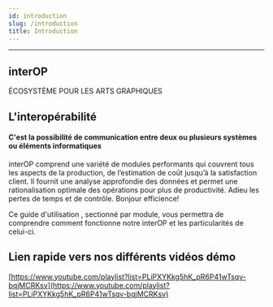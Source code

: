 ```yaml
---
id: introduction
slug: /introduction
title: Introduction
---
```


---

## interOP

ÉCOSYSTÈME POUR LES ARTS GRAPHIQUES

## L'interopérabilité

#### C'est la possibilité de communication entre deux ou plusieurs systèmes ou éléments informatiques 

interOP comprend une variété de modules performants qui couvrent tous les aspects de la production, de l’estimation de coût jusqu’à la satisfaction client. Il fournit une analyse approfondie des données et permet une rationalisation optimale des opérations pour plus de productivité. Adieu les pertes de temps et de contrôle. Bonjour efficience!

Ce guide d'utilisation , sectionné par module, vous permettra de comprendre comment fonctionne notre interOP et les particularités de celui-ci.

## Lien rapide vers nos différents vidéos démo

[https://www.youtube.com/playlist?list=PLiPXYKkg5hK_pR6P41wTsqv-bqjMCRKsv](https://www.youtube.com/playlist?list=PLiPXYKkg5hK_pR6P41wTsqv-bqjMCRKsv)

#
